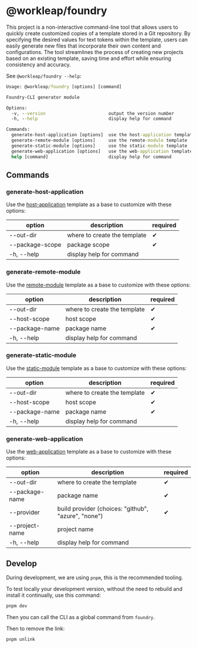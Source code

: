 # @workleap/foundry

This project is a non-interactive command-line tool that allows users to quickly create customized copies of a template stored in a Git repository. By specifying the desired values for text tokens within the template, users can easily generate new files that incorporate their own content and configurations. The tool streamlines the process of creating new projects based on an existing template, saving time and effort while ensuring consistency and accuracy.

See `@workleap/foundry --help`:

```cmd
Usage: @workleap/foundry [options] [command]

Foundry-CLI generator module

Options:
  -v, --version                        output the version number
  -h, --help                           display help for command

Commands:
  generate-host-application [options]  use the host-application template
  generate-remote-module [options]     use the remote-module template
  generate-static-module [options]     use the static-module template
  generate-web-application [options]   use the web-application template
  help [command]                       display help for command
```

## Commands

### generate-host-application

Use the [host-application](https://github.com/workleap/wl-foundry-cli/tree/main/templates/host-application) template as a base to customize with these options:

| option                   | description                  | required |
|--------------------------|------------------------------|----------|
| --out-dir <string>       | where to create the template | ✔        |
| --package-scope <string> | package scope                | ✔        |
| -h, --help               | display help for command     |          |

### generate-remote-module

Use the [remote-module](https://github.com/workleap/wl-foundry-cli/tree/main/templates/remote-module) template as a base to customize with these options:

| option                  | description                  | required |
|-------------------------|------------------------------|----------|
| --out-dir <string>      | where to create the template | ✔        |
| --host-scope <string>   | host scope                   | ✔        |
| --package-name <string> | package name                 | ✔        |
| -h, --help              | display help for command     |          |

### generate-static-module

Use the [static-module](https://github.com/workleap/wl-foundry-cli/tree/main/templates/static-module) template as a base to customize with these options:

| option                  | description                  | required |
|-------------------------|------------------------------|----------|
| --out-dir <string>      | where to create the template | ✔        |
| --host-scope <string>   | host scope                   | ✔        |
| --package-name <string> | package name                 | ✔        |
| -h, --help              | display help for command     |          |

### generate-web-application

Use the [web-application](https://github.com/workleap/wl-foundry-cli/tree/main/templates/web-application) template as a base to customize with these options:

| option                  | description                                         | required |
|-------------------------|-----------------------------------------------------|----------|
| --out-dir <string>      | where to create the template                        | ✔        |
| --package-name <string> | package name                                        | ✔        |
| --provider <string>     | build provider (choices: "github", "azure", "none") | ✔        |
| --project-name <string> | project name                                        |          |
| -h, --help              | display help for command                            |          |

## Develop

During development, we are using `pnpm`, this is the recommended tooling.

To test locally your development version, without the need to rebuild and install it continually, use this command:

```cmd
pnpm dev
```

Then you can call the CLI as a global command from `foundry`.

Then to remove the link:

```cmd
pnpm unlink
```
